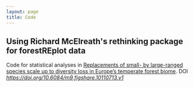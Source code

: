 ```yaml
---
layout: page
title: Code
---
```


## Using Richard McElreath's rethinking package for forestREplot data
Code for statistical analyses in 
[Replacements of small- by large-ranged species scale up to diversity loss in Europe’s temperate forest biome](https://www.nature.com/articles/s41559-020-1176-8).
DOI *https://doi.org/10.6084/m9.figshare.10110713.v1*
